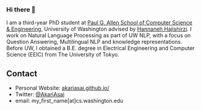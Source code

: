 ### Hi there 👋
I am a third-year PhD student at [Paul G. Allen School of Computer Science & Engineering](https://www.cs.washington.edu/), University of Washington advised by [‪Hannaneh Hajishirzi](https://homes.cs.washington.edu/~hannaneh/)‬. I work on Natural Language Processing as part of UW NLP, with a focus on Question Answering, Multilingual NLP and knowledge representations. Before UW, I obtained a B.E. degree in Electrical Engineering and Computer Science (EEIC) from The University of Tokyo. 

## Contact
- Personal Website: [akariasai.github.io/](https://akariasai.github.io/)
- Twitter: [@AkariAsai](https://twitter.com/AkariAsai)
- email: my_first_name[at]cs.washington.edu

